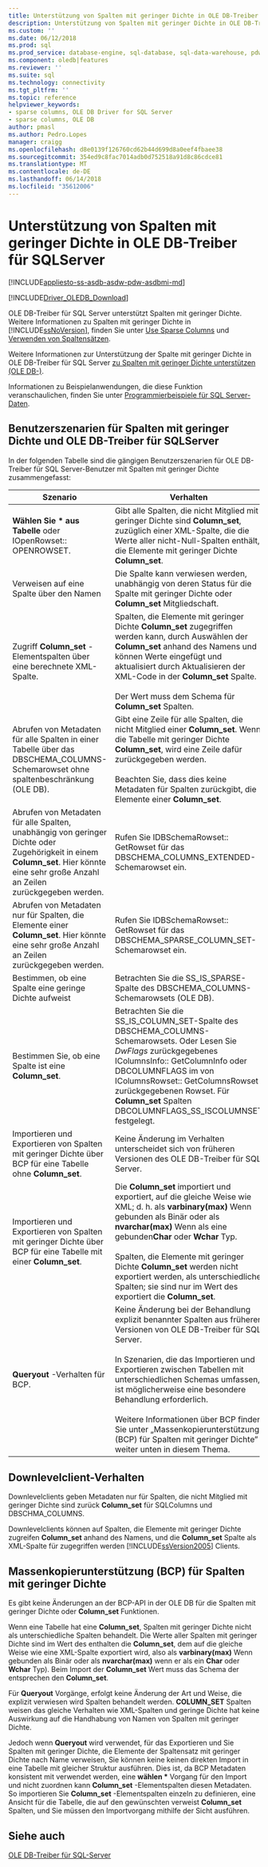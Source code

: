 ```yaml
---
title: Unterstützung von Spalten mit geringer Dichte in OLE DB-Treiber für SQLServer | Microsoft Docs
description: Unterstützung von Spalten mit geringer Dichte in OLE DB-Treiber für SQL Server
ms.custom: ''
ms.date: 06/12/2018
ms.prod: sql
ms.prod_service: database-engine, sql-database, sql-data-warehouse, pdw
ms.component: oledb|features
ms.reviewer: ''
ms.suite: sql
ms.technology: connectivity
ms.tgt_pltfrm: ''
ms.topic: reference
helpviewer_keywords:
- sparse columns, OLE DB Driver for SQL Server
- sparse columns, OLE DB
author: pmasl
ms.author: Pedro.Lopes
manager: craigg
ms.openlocfilehash: d8e0139f126760cd62b44d699d8a0eef4fbaee38
ms.sourcegitcommit: 354ed9c8fac7014adb0d752518a91d8c86cdce81
ms.translationtype: MT
ms.contentlocale: de-DE
ms.lasthandoff: 06/14/2018
ms.locfileid: "35612006"
---
```

# <a name="sparse-columns-support-in-ole-db-driver-for-sql-server"></a>Unterstützung von Spalten mit geringer Dichte in OLE DB-Treiber für SQLServer
[!INCLUDE[appliesto-ss-asdb-asdw-pdw-asdbmi-md](../../../includes/appliesto-ss-asdb-asdw-pdw-asdbmi-md.md)]

[!INCLUDE[Driver_OLEDB_Download](../../../includes/driver_oledb_download.md)]

  OLE DB-Treiber für SQL Server unterstützt Spalten mit geringer Dichte. Weitere Informationen zu Spalten mit geringer Dichte in [!INCLUDE[ssNoVersion](../../../includes/ssnoversion-md.md)], finden Sie unter [Use Sparse Columns](../../../relational-databases/tables/use-sparse-columns.md) und [Verwenden von Spaltensätzen](../../../relational-databases/tables/use-column-sets.md).  
  
 Weitere Informationen zur Unterstützung der Spalte mit geringer Dichte in OLE DB-Treiber für SQL Server [zu Spalten mit geringer Dichte unterstützen &#40;OLE DB-&#41;](../../oledb/ole-db/sparse-columns-support-ole-db.md).  
  
 Informationen zu Beispielanwendungen, die diese Funktion veranschaulichen, finden Sie unter [Programmierbeispiele für SQL Server-Daten](http://msftdpprodsamples.codeplex.com/).  
  
## <a name="user-scenarios-for-sparse-columns-and-ole-db-driver-for-sql-server"></a>Benutzerszenarien für Spalten mit geringer Dichte und OLE DB-Treiber für SQLServer  
 In der folgenden Tabelle sind die gängigen Benutzerszenarien für OLE DB-Treiber für SQL Server-Benutzer mit Spalten mit geringer Dichte zusammengefasst:  
  
|Szenario|Verhalten|  
|--------------|--------------|  
|**Wählen Sie \* aus Tabelle** oder IOpenRowset:: OPENROWSET.|Gibt alle Spalten, die nicht Mitglied mit geringer Dichte sind **Column_set**, zuzüglich einer XML-Spalte, die die Werte aller nicht-Null-Spalten enthält, die Elemente mit geringer Dichte **Column_set**.|  
|Verweisen auf eine Spalte über den Namen|Die Spalte kann verwiesen werden, unabhängig von deren Status für die Spalte mit geringer Dichte oder **Column_set** Mitgliedschaft.|  
|Zugriff **Column_set** -Elementspalten über eine berechnete XML-Spalte.|Spalten, die Elemente mit geringer Dichte **Column_set** zugegriffen werden kann, durch Auswählen der **Column_set** anhand des Namens und können Werte eingefügt und aktualisiert durch Aktualisieren der XML-Code in der **Column_set** Spalte.<br /><br /> Der Wert muss dem Schema für **Column_set** Spalten.|  
|Abrufen von Metadaten für alle Spalten in einer Tabelle über das DBSCHEMA_COLUMNS-Schemarowset ohne spaltenbeschränkung (OLE DB).|Gibt eine Zeile für alle Spalten, die nicht Mitglied einer **Column_set**. Wenn die Tabelle mit geringer Dichte **Column_set**, wird eine Zeile dafür zurückgegeben werden.<br /><br /> Beachten Sie, dass dies keine Metadaten für Spalten zurückgibt, die Elemente einer **Column_set**.|  
|Abrufen von Metadaten für alle Spalten, unabhängig von geringer Dichte oder Zugehörigkeit in einem **Column_set**. Hier könnte eine sehr große Anzahl an Zeilen zurückgegeben werden.|Rufen Sie IDBSchemaRowset:: GetRowset für das DBSCHEMA_COLUMNS_EXTENDED-Schemarowset ein.|  
|Abrufen von Metadaten nur für Spalten, die Elemente einer **Column_set**. Hier könnte eine sehr große Anzahl an Zeilen zurückgegeben werden.|Rufen Sie IDBSchemaRowset:: GetRowset für das DBSCHEMA_SPARSE_COLUMN_SET-Schemarowset ein.|  
|Bestimmen, ob eine Spalte eine geringe Dichte aufweist|Betrachten Sie die SS_IS_SPARSE-Spalte des DBSCHEMA_COLUMNS-Schemarowsets (OLE DB).|  
|Bestimmen Sie, ob eine Spalte ist eine **Column_set**.|Betrachten Sie die SS_IS_COLUMN_SET-Spalte des DBSCHEMA_COLUMNS-Schemarowsets. Oder Lesen Sie *DwFlags* zurückgegebenes IColumnsInfo:: GetColumnInfo oder DBCOLUMNFLAGS im von IColumnsRowset:: GetColumnsRowset zurückgegebenen Rowset. Für **Column_set** Spalten DBCOLUMNFLAGS_SS_ISCOLUMNSET festgelegt.|  
|Importieren und Exportieren von Spalten mit geringer Dichte über BCP für eine Tabelle ohne **Column_set**.|Keine Änderung im Verhalten unterscheidet sich von früheren Versionen des OLE DB-Treiber für SQL Server.|  
|Importieren und Exportieren von Spalten mit geringer Dichte über BCP für eine Tabelle mit einer **Column_set**.|Die **Column_set** importiert und exportiert, auf die gleiche Weise wie XML; d. h. als **varbinary(max)** Wenn gebunden als Binär oder als **nvarchar(max)** Wenn als eine gebunden**Char** oder **Wchar** Typ.<br /><br /> Spalten, die Elemente mit geringer Dichte **Column_set** werden nicht exportiert werden, als unterschiedliche Spalten; sie sind nur im Wert des exportiert die **Column_set**.|  
|**Queryout** -Verhalten für BCP.|Keine Änderung bei der Behandlung explizit benannter Spalten aus früheren Versionen von OLE DB-Treiber für SQL Server.<br /><br /> In Szenarien, die das Importieren und Exportieren zwischen Tabellen mit unterschiedlichen Schemas umfassen, ist möglicherweise eine besondere Behandlung erforderlich.<br /><br /> Weitere Informationen über BCP finden Sie unter „Massenkopierunterstützung (BCP) für Spalten mit geringer Dichte” weiter unten in diesem Thema.|  
  
## <a name="down-level-client-behavior"></a>Downlevelclient-Verhalten  
 Downlevelclients geben Metadaten nur für Spalten, die nicht Mitglied mit geringer Dichte sind zurück **Column_set** für SQLColumns und DBSCHMA_COLUMNS.
  
 Downlevelclients können auf Spalten, die Elemente mit geringer Dichte zugreifen **Column_set** anhand des Namens, und die **Column_set** Spalte als XML-Spalte für zugegriffen werden [!INCLUDE[ssVersion2005](../../../includes/ssversion2005-md.md)] Clients.  
  
## <a name="bulk-copy-bcp-support-for-sparse-columns"></a>Massenkopierunterstützung (BCP) für Spalten mit geringer Dichte  
 Es gibt keine Änderungen an der BCP-API in der OLE DB für die Spalten mit geringer Dichte oder **Column_set** Funktionen.  
  
 Wenn eine Tabelle hat eine **Column_set**, Spalten mit geringer Dichte nicht als unterschiedliche Spalten behandelt. Die Werte aller Spalten mit geringer Dichte sind im Wert des enthalten die **Column_set**, dem auf die gleiche Weise wie eine XML-Spalte exportiert wird, also als **varbinary(max)** Wenn gebunden als Binär oder als  **nvarchar(max)** wenn er als ein **Char** oder **Wchar** Typ). Beim Import der **Column_set** Wert muss das Schema der entsprechen den **Column_set**.  
  
 Für **Queryout** Vorgänge, erfolgt keine Änderung der Art und Weise, die explizit verwiesen wird Spalten behandelt werden. **COLUMN_SET** Spalten weisen das gleiche Verhalten wie XML-Spalten und geringe Dichte hat keine Auswirkung auf die Handhabung von Namen von Spalten mit geringer Dichte.  
  
 Jedoch wenn **Queryout** wird verwendet, für das Exportieren und Sie Spalten mit geringer Dichte, die Elemente der Spaltensatz mit geringer Dichte nach Name verweisen, Sie können keine keinen direkten Import in eine Tabelle mit gleicher Struktur ausführen. Dies ist, da BCP Metadaten konsistent mit verwendet werden, eine **wählen \***  Vorgang für den Import und nicht zuordnen kann **Column_set** -Elementspalten diesen Metadaten. So importieren Sie **Column_set** -Elementspalten einzeln zu definieren, eine Ansicht für die Tabelle, die auf den gewünschten verweist **Column_set** Spalten, und Sie müssen den Importvorgang mithilfe der Sicht ausführen.  
  
## <a name="see-also"></a>Siehe auch  
 [OLE DB-Treiber für SQL-Server](../../oledb/oledb-driver-for-sql-server.md)  
  
  

